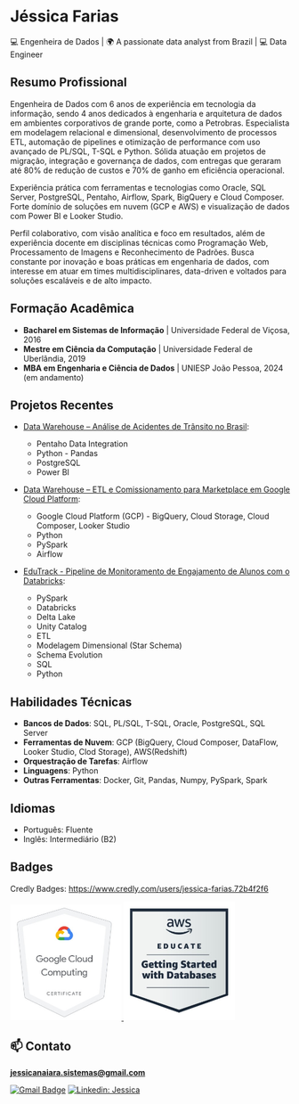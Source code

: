 <h1> Jéssica Farias</h1>

 <p>💻 Engenheira de Dados | 🌍 A passionate data analyst from Brazil | 💻 Data Engineer </p>

## Resumo Profissional

Engenheira de Dados com 6 anos de experiência em tecnologia da informação, sendo 4 anos dedicados à engenharia e arquitetura de dados em ambientes corporativos de grande porte, como a 
Petrobras. Especialista em modelagem relacional e dimensional, desenvolvimento de processos ETL, automação de pipelines e otimização de performance com uso avançado de PL/SQL, T-SQL e Python. 
Sólida atuação em projetos de migração, integração e governança de dados, com entregas que geraram até 80% de redução de custos e 70% de ganho em eficiência operacional. 

Experiência prática com ferramentas e tecnologias como Oracle, SQL Server, PostgreSQL, Pentaho, Airflow, Spark, BigQuery e Cloud Composer. Forte domínio de soluções em nuvem (GCP e AWS) e visualização de dados com Power BI e Looker Studio. 

Perfil colaborativo, com visão analítica e foco em resultados, além de experiência docente em disciplinas técnicas como Programação Web, Processamento de Imagens e Reconhecimento de Padrões. Busca constante por inovação e boas práticas em engenharia de dados, com interesse em atuar em times multidisciplinares, data-driven e voltados para soluções escaláveis e de alto impacto.

## Formação Acadêmica

- **Bacharel em Sistemas de Informação** | Universidade Federal de Viçosa, 2016
- **Mestre em Ciência da Computação** | Universidade Federal de Uberlândia, 2019
- **MBA em Engenharia e Ciência de Dados** | UNIESP João Pessoa, 2024 (em andamento)

## Projetos Recentes
-  [Data Warehouse – Análise de Acidentes de Trânsito no Brasil](https://github.com/jessdivaloper/analise_dados_UNIESP_MBA):
   - Pentaho Data Integration
   - Python - Pandas
   - PostgreSQL
   - Power BI
-  [Data Warehouse – ETL e Comissionamento para Marketplace em Google Cloud Platform](https://github.com/jessdivaloper/marketplace-data-analysis):
   - Google Cloud Platform (GCP) - BigQuery, Cloud Storage, Cloud Composer, Looker Studio
   - Python
   - PySpark
   - Airflow
 
 -  [EduTrack - Pipeline de Monitoramento de Engajamento de Alunos com o Databricks](https://github.com/jessdivaloper/edutrack):
    - PySpark
    - Databricks
    - Delta Lake
    - Unity Catalog
    - ETL
    - Modelagem Dimensional (Star Schema)
    - Schema Evolution
    - SQL 
    - Python

## Habilidades Técnicas

- **Bancos de Dados**: SQL, PL/SQL, T-SQL, Oracle, PostgreSQL, SQL Server
- **Ferramentas de Nuvem**: GCP (BigQuery, Cloud Composer, DataFlow, Looker Studio, Clod Storage), AWS(Redshift)
- **Orquestração de Tarefas**: Airflow
- **Linguagens**: Python
- **Outras Ferramentas**: Docker, Git, Pandas, Numpy, PySpark, Spark

## Idiomas

- Português: Fluente
- Inglês: Intermediário (B2)

## Badges
Credly Badges:  https://www.credly.com/users/jessica-farias.72b4f2f6

<a href="https://www.credly.com/users/jessica-farias.72b4f2f6">
  <img src="1.jpg" alt="Google Cloud Computing Foundations Certificate" width="200">
</a>
<a href="https://www.credly.com/users/jessica-farias.72b4f2f6">
  <img src="2.jpg" alt="AWS Educate Getting Started with Databases" width="200">
</a>



## 📫 Contato
**jessicanaiara.sistemas@gmail.com**

[![Gmail Badge](https://img.shields.io/badge/-jessicanaiara.sistemas@gmail.com-FF0000?style=flat-square&logo=Gmail&logoColor=white&link=mailto:jessicanaiara.sistemas@gmail.com)](mailto:{jessicanaiara.sistemas@gmail.com})
[![Linkedin: Jessica](https://img.shields.io/badge/-jessdivaloper-blue?style=flat-square&logo=Linkedin&logoColor=white&link=https://www.linkedin.com/in/jessica-naiara-farias/)](https://www.linkedin.com/in/jessica-naiara-farias/)
<br><br>
